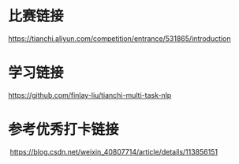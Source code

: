 # 比赛链接
https://tianchi.aliyun.com/competition/entrance/531865/introduction

# 学习链接
https://github.com/finlay-liu/tianchi-multi-task-nlp

# 参考优秀打卡链接
 https://blog.csdn.net/weixin_40807714/article/details/113856151
